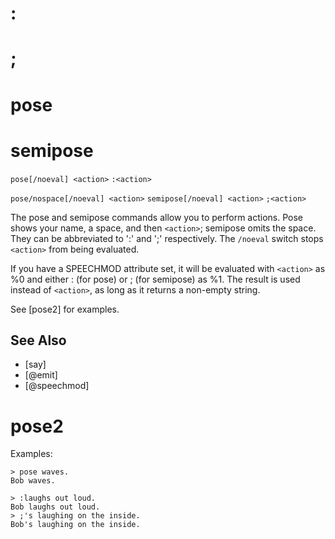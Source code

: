 # :
# ;
# pose
# semipose
`pose[/noeval] <action>`
`:<action>`

`pose/nospace[/noeval] <action>`
`semipose[/noeval] <action>`
`;<action>`

The pose and semipose commands allow you to perform actions. Pose shows your name, a space, and then `<action>`; semipose omits the space. They can be abbreviated to ':' and ';' respectively. The `/noeval` switch stops `<action>` from being evaluated.

If you have a SPEECHMOD attribute set, it will be evaluated with `<action>` as %0 and either : (for pose) or ; (for semipose) as %1. The result is used instead of `<action>`, as long as it returns a non-empty string.

See [pose2] for examples.

## See Also
- [say]
- [@emit]
- [@speechmod]
# pose2
Examples:
```
> pose waves.
Bob waves.
```

```
> :laughs out loud.
Bob laughs out loud.
> ;'s laughing on the inside.
Bob's laughing on the inside.
```

